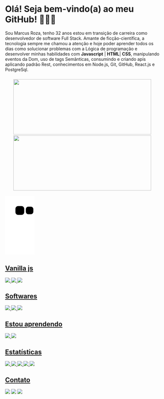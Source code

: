  # Olá! Seja bem-vindo(a) ao meu GitHub! 👨🏻‍💻
 

 Sou Marcus Roza, tenho 32 anos estou em transição de carreira como desenvolvedor de software Full Stack. Amante de ficção-científica, a tecnologia sempre me chamou a atenção e hoje poder aprender todos os dias como solucionar problemas com a Lógica de programação e desenvolver minhas habilidades com **Javascript** | **HTML**|  **CSS**, manipulando eventos da Dom, uso de tags Semânticas, consumindo e criando apis aplicando padrão Rest, conhecimentos em Node.js, Git, GitHub, React.js 
e PostgreSql.


###
<div align="center">
  <a href="https://github.com/marvindev2022">
  <img width="450em" height="180em" src="https://github-readme-stats-sigma-five.vercel.app/api?username=marvindev2022&show_icons=true&theme=nightowl&include_all_commits=true&count_private=true&custom_title=Marcus%20Roza%20%27s%20GitHub%20Stats"/>
  <img width="450em" height="180em" src="https://github-readme-stats-sigma-five.vercel.app/api/top-langs/?username=marvindev2022&layout=compact&langs_count=7&theme=nightowl"/>
</div>

  ![](https://github.com/marvindev2022/marvindev2022/blob/output/github-contribution-grid-snake.svg)



## Vanilla js

<div>
            <img  height="80em"src="https://cdn.jsdelivr.net/gh/devicons/devicon/icons/javascript/javascript-plain.svg" />
            <img height="80em" src="https://cdn.jsdelivr.net/gh/devicons/devicon/icons/html5/html5-original.svg" />
            <img height="80em" src="https://cdn.jsdelivr.net/gh/devicons/devicon/icons/css3/css3-original.svg" />

</div>


## Softwares

<div>
            <img height="78em" src="https://cdn.jsdelivr.net/gh/devicons/devicon/icons/git/git-original.svg" />
            <img height="90em"src="https://cdn.jsdelivr.net/gh/devicons/devicon/icons/nodejs/nodejs-original-wordmark.svg" />
            <img height="75em" src="https://cdn.jsdelivr.net/gh/devicons/devicon/icons/npm/npm-original-wordmark.svg" />
</div>

## Estou aprendendo

<div>
            <img height="80em"src="https://cdn.jsdelivr.net/gh/devicons/devicon/icons/postgresql/postgresql-original-wordmark.svg" />
            <img height="80em" src="https://cdn.jsdelivr.net/gh/devicons/devicon/icons/react/react-original-wordmark.svg" />
</div>

 ## Estatísticas 
 
 ![](http://github-profile-summary-cards.vercel.app/api/cards/profile-details?username=marvindev2022&theme=tokyonight)
 ![](http://github-profile-summary-cards.vercel.app/api/cards/repos-per-language?username=marvindev2022&theme=tokyonight)
 ![](http://github-profile-summary-cards.vercel.app/api/cards/most-commit-language?username=marvindev2022&theme=tokyonight)
 ![](http://github-profile-summary-cards.vercel.app/api/cards/stats?username=marvindev2022&theme=tokyonight)
 ![](http://github-profile-summary-cards.vercel.app/api/cards/productive-time?username=marvindev2022&theme=tokyonight&utcOffset=8)
  
  
## Contato

<div>
<a href="https://instagram.com/marcus.roza" target="_blank"><img src="https://img.shields.io/badge/-Instagram-%23E4405F?style=for-the-badge&logo=instagram&logoColor=white" target="_blank"></a>
<a href = "mailto:mavirolero@gmail.com"><img src="https://img.shields.io/badge/Gmail-D14836?style=for-the-badge&logo=gmail&logoColor=white" target="_blank"></a>
<a href="https://www.linkedin.com/in/marcus-roza/" target="_blank"><img src="https://img.shields.io/badge/-LinkedIn-%230077B5?style=for-the-badge&logo=linkedin&logoColor=white" target="_blank"></a>
</div>
